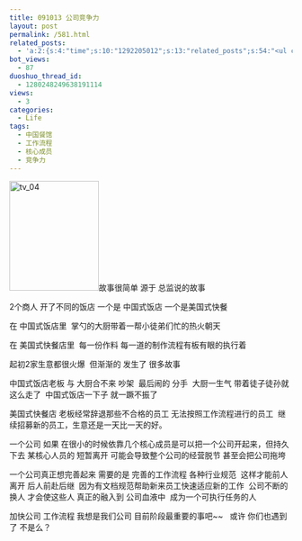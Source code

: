 ```yaml
---
title: 091013 公司竞争力
layout: post
permalink: /581.html
related_posts:
  - 'a:2:{s:4:"time";s:10:"1292205012";s:13:"related_posts";s:54:"<ul class="related_post"><li>No Related Post</li></ul>";}'
bot_views:
  - 87
duoshuo_thread_id:
  - 1280248249638191114
views:
  - 3
categories:
  - Life
tags:
  - 中国餐馆
  - 工作流程
  - 核心成员
  - 竞争力
---
```

[<img class="aligncenter size-full wp-image-582" title="tv_04" src="http://www.80aj.com/wp-content/uploads/2009/10/tv_04.jpg" alt="tv_04" width="159" height="195" />][1]故事很简单 源于 总监说的故事

2个商人 开了不同的饭店 一个是 中国式饭店 一个是美国式快餐

在 中国式饭店里  掌勺的大厨带着一帮小徒弟们忙的热火朝天

在 美国式快餐店里  每一份作料 每一道的制作流程有板有眼的执行着

起初2家生意都很火爆  但渐渐的 发生了 很多故事

中国式饭店老板 与 大厨合不来 吵架  最后闹的 分手  大厨一生气 带着徒子徒孙就这么走了  中国式饭店一下子 就一蹶不振了

美国式快餐店 老板经常辞退那些不合格的员工 无法按照工作流程进行的员工  继续招募新的员工，生意还是一天比一天的好。

一个公司 如果 在很小的时候依靠几个核心成员是可以把一个公司开起来，但持久下去 某核心人员的 短暂离开 可能会导致整个公司的经营脱节 甚至会把公司拖垮

一个公司真正想完善起来 需要的是 完善的工作流程 各种行业规范  这样才能前人离开 后人前赴后继  因为有文档规范帮助新来员工快速适应新的工作  公司不断的换人 才会使这些人 真正的融入到 公司血液中  成为一个可执行任务的人

加快公司 工作流程 我想是我们公司 目前阶段最重要的事吧~~   或许 你们也遇到了 不是么？

 [1]: http://www.80aj.com/wp-content/uploads/2009/10/tv_04.jpg
